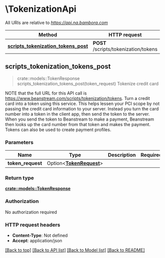 # \TokenizationApi

All URIs are relative to *https://api.na.bambora.com*

Method | HTTP request | Description
------------- | ------------- | -------------
[**scripts_tokenization_tokens_post**](TokenizationApi.md#scripts_tokenization_tokens_post) | **POST** /scripts/tokenization/tokens | Tokenize credit card



## scripts_tokenization_tokens_post

> crate::models::TokenResponse scripts_tokenization_tokens_post(token_request)
Tokenize credit card

NOTE that the full URL for this API call is https://www.beanstream.com/scripts/tokenization/tokens. Turn a credit card into a token using this service. This helps lessen your PCI scope by not passing the credit card information to your server. Instead you turn the card number into a token in the client app, then send the token to the server. When you send the token to Beanstream to make a payment, Beanstream then looks up the card number from that token and makes the payment. Tokens can also be used to create payment profiles.

### Parameters


Name | Type | Description  | Required | Notes
------------- | ------------- | ------------- | ------------- | -------------
**token_request** | Option<[**TokenRequest**](TokenRequest.md)> |  |  |

### Return type

[**crate::models::TokenResponse**](TokenResponse.md)

### Authorization

No authorization required

### HTTP request headers

- **Content-Type**: Not defined
- **Accept**: application/json

[[Back to top]](#) [[Back to API list]](../README.md#documentation-for-api-endpoints) [[Back to Model list]](../README.md#documentation-for-models) [[Back to README]](../README.md)

